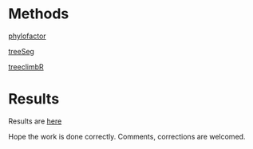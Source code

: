 
# Methods

[phylofactor](https://github.com/reptalex/phylofactor)

[treeSeg](https://github.com/merlebehr/treeSeg)

[treeclimbR](https://github.com/fionarhuang/treeclimbR)

# Results

Results are [here](https://htmlpreview.github.io/?https://github.com/fionarhuang/benchmark_treebased/blob/master/docs/index.html)

Hope the work is done correctly. Comments, corrections are welcomed.


